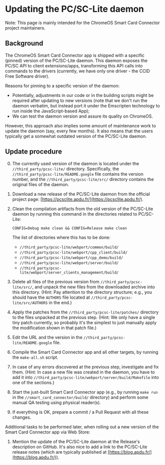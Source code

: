 # Updating the PC/SC-Lite daemon

Note: This page is mainly intended for the ChromeOS Smart Card Connector
project maintainers.


## Background

The ChromeOS Smart Card Connector app is shipped with a specific (pinned)
version of the PC/SC-Lite daemon. This daemon exposes the PC/SC API to client
extensions/apps, transforming this API calls into commands to the drivers
(currently, we have only one driver - the CCID Free Software driver).

Reasons for pinning to a specific version of the daemon:

* Potentially, adjustments in our code or in the building scripts might be
  required after updating to new versions (note that we don't run the daemon
  verbatim, but instead port it under the Emscripten technology to run inside
  the JavaScript-based App);
* We can test the daemon version and assure its quality on ChromeOS.

However, this approach also implies some amount of maintenance work to update
the daemon (say, every few months). It also means that the users typically get a
somewhat outdated version of the PC/SC-Lite daemon.


## Update procedure

0. The currently used version of the daemon is located under the
   `//third_party/pcsc-lite/` directory. Specifically, the
   `//third_party/pcsc-lite/README.google` file contains the version number, and
   the `//third_party/pcsc-lite/src/` directory contains the original files of
   the daemon.

1. Download a new release of the PC/SC-Lite daemon from the official project
   page: [https://pcsclite.apdu.fr/](https://pcsclite.apdu.fr/).

2. Clean the compilation artifacts from the old version of the PC/SC-Lite daemon
   by running this command in the directories related to PC/SC-Lite:

   ```shell
   CONFIG=Debug make clean && CONFIG=Release make clean
   ```

   The list of directories where this has to be done:

   * `//third_party/pcsc-lite/webport/common/build/`
   * `//third_party/pcsc-lite/webport/cpp_client/build/`
   * `//third_party/pcsc-lite/webport/cpp_demo/build/`
   * `//third_party/pcsc-lite/webport/server/build/`
   * `//third_party/pcsc-lite/webport/server_clients_management/build/`

3. Delete all files of the previous version from `//third_party/pcsc-lite/src/`,
   and unpack the new files from the downloaded archive into this directory.
   (Hint: Pay attention to the directory structure; e.g., you should have the
   `AUTHORS` file located at `//third_party/pcsc-lite/src/AUTHORS` in the end.)

4. Apply the patches from the `//third_party/pcsc-lite/patches/` directory to
   the files unpacked at the previous step. (Hint: We only have a single tiny
   patch currently, so probably it's the simplest to just manually apply the
   modification shown in that patch file.)

5. Edit the URL and the version in the `//third_party/pcsc-lite/README.google`
   file.

6. Compile the Smart Card Connector app and all other targets, by running the
   `make-all.sh` script.

7. In case of any errors discovered at the previous step, investigate and fix
   them. (Hint: In case a new file was created in the daemon, you have to add it
   into `//third_party/pcsc-lite/webport/server/build/Makefile` into one of the
   sections.)

8. Start the just-built Smart Card Connector app (e.g., by running `make run` in
   the `//smart_card_connector/build/` directory) and perform some manual QA
   testing using physical reader(s).

9. If everything is OK, prepare a commit / a Pull Request with all these
   changes.

Additional tasks to be performed later, when rolling out a new version of the
Smart Card Connector app via Web Store:

1. Mention the update of the PC/SC-Lite daemon at the Release's description on
   GitHub. It's also nice to add a link to the PC/SC-Lite release notes (which
   are typically published at
   [https://blog.apdu.fr/](https://blog.apdu.fr/)).

